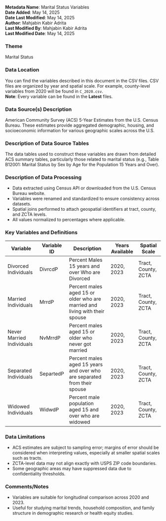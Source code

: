 **Metadata Name**: Marital Status Variables  
**Date Added**: May 14, 2025  
**Date Last Modified**: May 14, 2025  
**Author**: Mahjabin Kabir Adrita  
**Last Modified By**: Mahjabin Kabir Adrita   
**Last Modified Date**: May 14, 2025  

### Theme  
Marital Status  

### Data Location  
You can find the variables described in this document in the CSV files. CSV files are organized by year and spatial scale. For example, county-level variables from 2020 will be found in `C_2020.csv`.  
**Note**: Every variable can be found in the **Latest** files.

### Data Source(s) Description  
American Community Survey (ACS) 5-Year Estimates from the U.S. Census Bureau. These estimates provide aggregated demographic, housing, and socioeconomic information for various geographic scales across the U.S.

### Description of Data Source Tables  
The data tables used to construct these variables are drawn from detailed ACS summary tables, particularly those related to marital status (e.g., Table B12001: Marital Status by Sex by Age for the Population 15 Years and Over).

### Description of Data Processing  
- Data extracted using Census API or downloaded from the U.S. Census Bureau website.  
- Variables were renamed and standardized to ensure consistency across datasets.  
- Spatial joins performed to attach geospatial identifiers at tract, county, and ZCTA levels.  
- All values normalized to percentages where applicable.


### Key Variables and Definitions  

| Variable                 | Variable ID   | Description                                       | Years Available | Spatial Scale          |
|--------------------------|----------------|---------------------------------------------------|------------------|-------------------------|
| Divorced Individuals     | DivrcdP        | Percent Males 15 years and over  Who are Divorced                   | 2020, 2023       | Tract, County, ZCTA     |
| Married Individuals      | MrrdP          | Percent males aged 15 or older who are married and living with their spouse                    | 2020, 2023       | Tract, County, ZCTA     |
| Never Married Individuals| NvMrrdP        | Percent males aged 15 or older who never got married                             | 2020, 2023       | Tract, County, ZCTA     |
| Separated Individuals    | SepartedP      | Percent males aged 15 years and over who are separated from their spouse                  | 2020, 2023       | Tract, County, ZCTA     |
| Widowed Individuals      | WidwdP         | Percent male population aged 15 and over who are widowed                                   | 2020, 2023       | Tract, County, ZCTA     |

### Data Limitations  
- ACS estimates are subject to sampling error; margins of error should be considered when interpreting values, especially at smaller spatial scales such as tracts.  
- ZCTA-level data may not align exactly with USPS ZIP code boundaries.  
- Some geographic areas may have suppressed data due to confidentiality thresholds.

### Comments/Notes  
- Variables are suitable for longitudinal comparison across 2020 and 2023.  
- Useful for studying marital trends, household composition, and family structure in demographic research or health equity studies.

